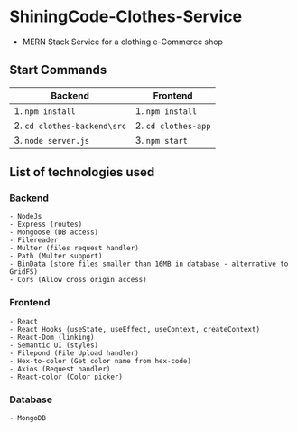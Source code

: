 # ShiningCode-Clothes-Service
- MERN Stack Service for a clothing e-Commerce shop

## Start Commands

| Backend  				 		| Frontend    	       |
| ----			 		 		| ----		     	   |
| 1. ``npm install``		 	| 1. ``npm install``   | 
| 2. ``cd clothes-backend\src`` | 2. ``cd clothes-app``|  
| 3. ``node server.js`` 		| 3. ``npm start`` 	   |  


## List of technologies used
### Backend 
	- NodeJs
	- Express (routes)
	- Mongoose (DB access)
	- Filereader 
	- Multer (files request handler)
	- Path (Multer support)
	- BinData (store files smaller than 16MB in database - alternative to GridFS)
	- Cors (Allow cross origin access)
### Frontend
	- React
	- React Hooks (useState, useEffect, useContext, createContext)
	- React-Dom (linking)
	- Semantic UI (styles)
	- Filepond (File Upload handler)
	- Hex-to-color (Get color name from hex-code)
	- Axios (Request handler)
	- React-color (Color picker)
### Database
	- MongoDB

